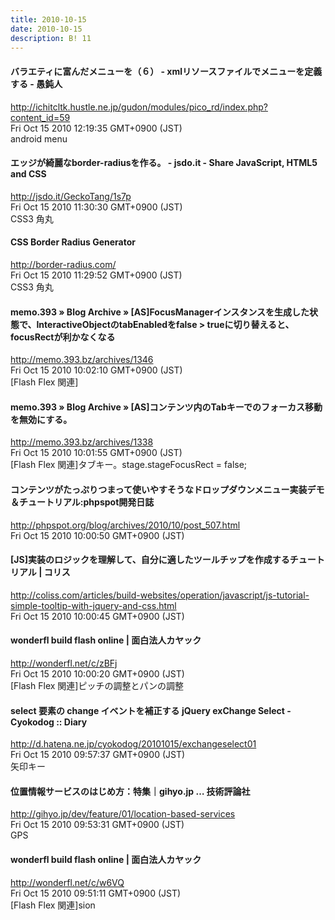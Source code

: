 ```yaml
---
title: 2010-10-15
date: 2010-10-15
description: B! 11
---
```


#### バラエティに富んだメニューを（６） - xmlリソースファイルでメニューを定義する - 愚鈍人
http://ichitcltk.hustle.ne.jp/gudon/modules/pico_rd/index.php?content_id=59<br>
Fri Oct 15 2010 12:19:35 GMT+0900 (JST)<br>
android menu


#### エッジが綺麗なborder-radiusを作る。 - jsdo.it - Share JavaScript, HTML5 and CSS
http://jsdo.it/GeckoTang/1s7p<br>
Fri Oct 15 2010 11:30:30 GMT+0900 (JST)<br>
CSS3 角丸


#### CSS Border Radius Generator
http://border-radius.com/<br>
Fri Oct 15 2010 11:29:52 GMT+0900 (JST)<br>
CSS3 角丸


#### memo.393  » Blog Archive   » [AS]FocusManagerインスタンスを生成した状態で、InteractiveObjectのtabEnabledをfalse > trueに切り替えると、focusRectが利かなくなる
http://memo.393.bz/archives/1346<br>
Fri Oct 15 2010 10:02:10 GMT+0900 (JST)<br>
[Flash Flex 関連]


#### memo.393  » Blog Archive   » [AS]コンテンツ内のTabキーでのフォーカス移動を無効にする。
http://memo.393.bz/archives/1338<br>
Fri Oct 15 2010 10:01:55 GMT+0900 (JST)<br>
[Flash Flex 関連]タブキー。stage.stageFocusRect = false;


#### コンテンツがたっぷりつまって使いやすそうなドロップダウンメニュー実装デモ＆チュートリアル:phpspot開発日誌
http://phpspot.org/blog/archives/2010/10/post_507.html<br>
Fri Oct 15 2010 10:00:50 GMT+0900 (JST)<br>


####   [JS]実装のロジックを理解して、自分に適したツールチップを作成するチュートリアル | コリス
http://coliss.com/articles/build-websites/operation/javascript/js-tutorial-simple-tooltip-with-jquery-and-css.html<br>
Fri Oct 15 2010 10:00:45 GMT+0900 (JST)<br>


#### wonderfl build flash online | 面白法人カヤック
http://wonderfl.net/c/zBFj<br>
Fri Oct 15 2010 10:00:20 GMT+0900 (JST)<br>
[Flash Flex 関連]ピッチの調整とパンの調整


#### select 要素の change イベントを補正する jQuery exChange Select - Cyokodog :: Diary
http://d.hatena.ne.jp/cyokodog/20101015/exchangeselect01<br>
Fri Oct 15 2010 09:57:37 GMT+0900 (JST)<br>
矢印キー


#### 位置情報サービスのはじめ方：特集｜gihyo.jp … 技術評論社
http://gihyo.jp/dev/feature/01/location-based-services<br>
Fri Oct 15 2010 09:53:31 GMT+0900 (JST)<br>
GPS


#### wonderfl build flash online | 面白法人カヤック
http://wonderfl.net/c/w6VQ<br>
Fri Oct 15 2010 09:51:11 GMT+0900 (JST)<br>
[Flash Flex 関連]sion


